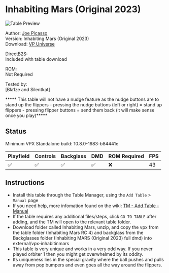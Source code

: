 # Inhabiting Mars (Original 2023)

![Table Preview](../../images/vpx-inhabitinmars-preview.png)

Author: [Joe Picasso](https://vpuniverse.com/profile/15285-joepicasso/)  
Version: Inhabiting Mars (Original 2023)  
Download: [VP Universe](https://vpuniverse.com/files/file/13250-inhabiting-mars/)

DirectB2S:  
Included with table download

ROM:  
Not Required

Tested by:  
[Bla1ze and Silentkat]

***** This table will not have a nudge feature as the nudge buttons are to stand up the flippers - pressing the nudge buttons (left or right) = stand up flippers - pressing flipper buttons = send them back (it will make sense once you play)*****

## Status 

Minimum VPX Standalone build: 10.8.0-1983-b84441e

| Playfield | Controls | Backglass | DMD | ROM Required | FPS | 
|-----------|----------|-----------|-----|--------------|-----|
| :white_check_mark: | :white_check_mark: | :white_check_mark: | :white_check_mark: | :x: | 43 |

## Instructions

- Install this table through the Table Manager, using the `Add Table` > `Manual` page
- If you need help, more infomation found on the wiki: [TM - Add Table - Manual](https://github.com/LegendsUnchained/vpx-standalone-alp4k/wiki/%5B04%5D-%F0%9F%A7%A1-TM-%E2%80%90-Other-Features#add-table---manual)
- If the table requires any additional files/steps, click `GO TO TABLE` after adding, and the TM will open to the relevant table folder.
- Download folder called Inhabiting Mars, unzip,  and copy the vpx from the table folder (Inhabiting Mars RC 4) and backglass from the Backglasses folder (Inhabiting MARS (Original 2023) full dmd) into external/vpx-inhabitinmars
- This table is very unique and works in a very odd way. If you never played orbiter 1 then you might get overwhelmed by its oddity.
- Its uniqueness lies in the special gravity where the ball pushes and pulls away from pop bumpers and even goes all the way around the flippers.

